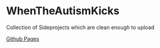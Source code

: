 # WhenTheAutismKicks
Collection of Sideprojects which are clean enough to upload

[Github Pages](https://n07-5l4y3r.github.io/WhenTheAutismKicks/)
